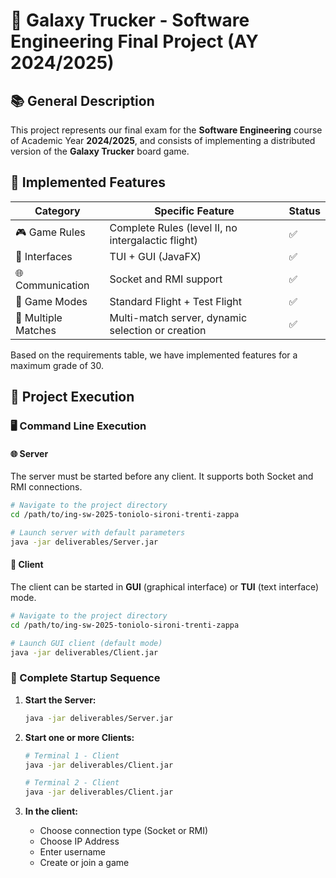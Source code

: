 # 🚀 Galaxy Trucker - Software Engineering Final Project (AY 2024/2025)

## 📚 General Description

This project represents our final exam for the **Software Engineering** course of Academic Year **2024/2025**, and consists of implementing a distributed version of the **Galaxy Trucker** board game.

## 🧩 Implemented Features

| Category                   | Specific Feature                                               | Status |
|---------------------------|----------------------------------------------------------------|--------|
| 🎮 Game Rules              | Complete Rules (level II, no intergalactic flight)            | ✅     |
| 🔄 Interfaces              | TUI + GUI (JavaFX)                                           | ✅     |
| 🌐 Communication           | Socket and RMI support                                       | ✅     |
| 🚀 Game Modes              | Standard Flight + Test Flight                                 | ✅     |
| 🔁 Multiple Matches        | Multi-match server, dynamic selection or creation            | ✅     |

Based on the requirements table, we have implemented features for a maximum grade of 30.

## 🚀 Project Execution

### 🖥️ Command Line Execution

#### 🌐 Server

The server must be started before any client. It supports both Socket and RMI connections.

```bash
# Navigate to the project directory
cd /path/to/ing-sw-2025-toniolo-sironi-trenti-zappa

# Launch server with default parameters
java -jar deliverables/Server.jar
```

#### 📱 Client

The client can be started in **GUI** (graphical interface) or **TUI** (text interface) mode.

```bash
# Navigate to the project directory
cd /path/to/ing-sw-2025-toniolo-sironi-trenti-zappa

# Launch GUI client (default mode)
java -jar deliverables/Client.jar

```

### 🔄 Complete Startup Sequence

1. **Start the Server:**
   ```bash
   java -jar deliverables/Server.jar
   ```
   
2. **Start one or more Clients:**
   ```bash
   # Terminal 1 - Client
   java -jar deliverables/Client.jar
   
   # Terminal 2 - Client
   java -jar deliverables/Client.jar
   ```

3. **In the client:** 
   - Choose connection type (Socket or RMI)
   - Choose IP Address
   - Enter username
   - Create or join a game
